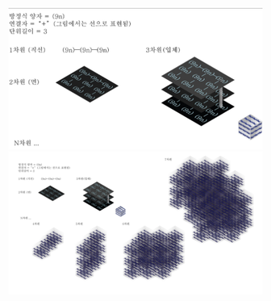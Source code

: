 <img src="N차원-수식객체-시각화-그래픽-3차원까지.jpg" width="" height=""></img>
<img src="N차원-수식객체-시각화-그래픽.jpg" width="" height=""></img>